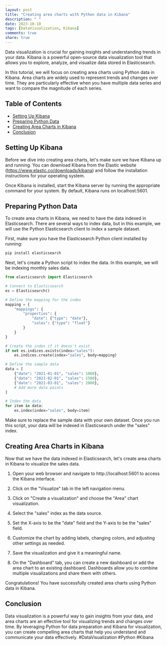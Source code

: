 ```yaml
---
layout: post
title: "Creating area charts with Python data in Kibana"
description: " "
date: 2023-10-10
tags: [DataVisualization, Kibana]
comments: true
share: true
---
```


Data visualization is crucial for gaining insights and understanding trends in your data. Kibana is a powerful open-source data visualization tool that allows you to explore, analyze, and visualize data stored in Elasticsearch.

In this tutorial, we will focus on creating area charts using Python data in Kibana. Area charts are widely used to represent trends and changes over time. They are particularly effective when you have multiple data series and want to compare the magnitude of each series.

## Table of Contents
- [Setting Up Kibana](#setting-up-kibana)
- [Preparing Python Data](#preparing-python-data)
- [Creating Area Charts in Kibana](#creating-area-charts-in-kibana)
- [Conclusion](#conclusion)

## Setting Up Kibana

Before we dive into creating area charts, let's make sure we have Kibana up and running. You can download Kibana from the Elastic website (https://www.elastic.co/downloads/kibana) and follow the installation instructions for your operating system.

Once Kibana is installed, start the Kibana server by running the appropriate command for your system. By default, Kibana runs on localhost:5601.

## Preparing Python Data

To create area charts in Kibana, we need to have the data indexed in Elasticsearch. There are several ways to index data, but in this example, we will use the Python Elasticsearch client to index a sample dataset.

First, make sure you have the Elasticsearch Python client installed by running:

```python
pip install elasticsearch
```

Next, let's create a Python script to index the data. In this example, we will be indexing monthly sales data.

```python
from elasticsearch import Elasticsearch

# Connect to Elasticsearch
es = Elasticsearch()

# Define the mapping for the index
mapping = {
    "mappings": {
        "properties": {
            "date": {"type": "date"},
            "sales": {"type": "float"}
        }
    }
}

# Create the index if it doesn't exist
if not es.indices.exists(index="sales"):
    es.indices.create(index="sales", body=mapping)

# Define the sample data
data = [
    {"date": "2021-01-01", "sales": 1000},
    {"date": "2021-02-01", "sales": 1500},
    {"date": "2021-03-01", "sales": 2000},
    # Add more data points
]

# Index the data
for item in data:
    es.index(index="sales", body=item)
```

Make sure to replace the sample data with your own dataset. Once you run this script, your data will be indexed in Elasticsearch under the "sales" index.

## Creating Area Charts in Kibana

Now that we have the data indexed in Elasticsearch, let's create area charts in Kibana to visualize the sales data.

1. Open your web browser and navigate to http://localhost:5601 to access the Kibana interface.

2. Click on the "Visualize" tab in the left navigation menu.

3. Click on "Create a visualization" and choose the "Area" chart visualization.

4. Select the "sales" index as the data source.

5. Set the X-axis to be the "date" field and the Y-axis to be the "sales" field.

6. Customize the chart by adding labels, changing colors, and adjusting other settings as needed.

7. Save the visualization and give it a meaningful name.

8. On the "Dashboard" tab, you can create a new dashboard or add the area chart to an existing dashboard. Dashboards allow you to combine multiple visualizations and share them with others.

Congratulations! You have successfully created area charts using Python data in Kibana.

## Conclusion

Data visualization is a powerful way to gain insights from your data, and area charts are an effective tool for visualizing trends and changes over time. By leveraging Python for data preparation and Kibana for visualization, you can create compelling area charts that help you understand and communicate your data effectively. #DataVisualization #Python #Kibana
